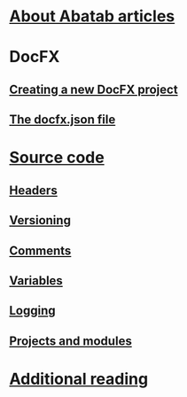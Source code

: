 # [About Abatab articles](AboutAbatabArticles.md)

# DocFX

## [Creating a new DocFX project](./DocFx/DocFxNewProject.md)

## [The docfx.json file](./DocFx/TheDocFxJsonFile.md)

# [Source code](./SourceCode/SourceCode.md)

## [Headers](./SourceCode/Headers.md)

## [Versioning](./SourceCode/Versioning.md)

## [Comments](./SourceCode/Comments.md)

## [Variables](./SourceCode/Variables.md)

## [Logging](./SourceCode/Logging.md)

## [Projects and modules](./SourceCode/ProjectsAndModules.md)

# [Additional reading](./AdditionalReading/AdditionalReading.md)
